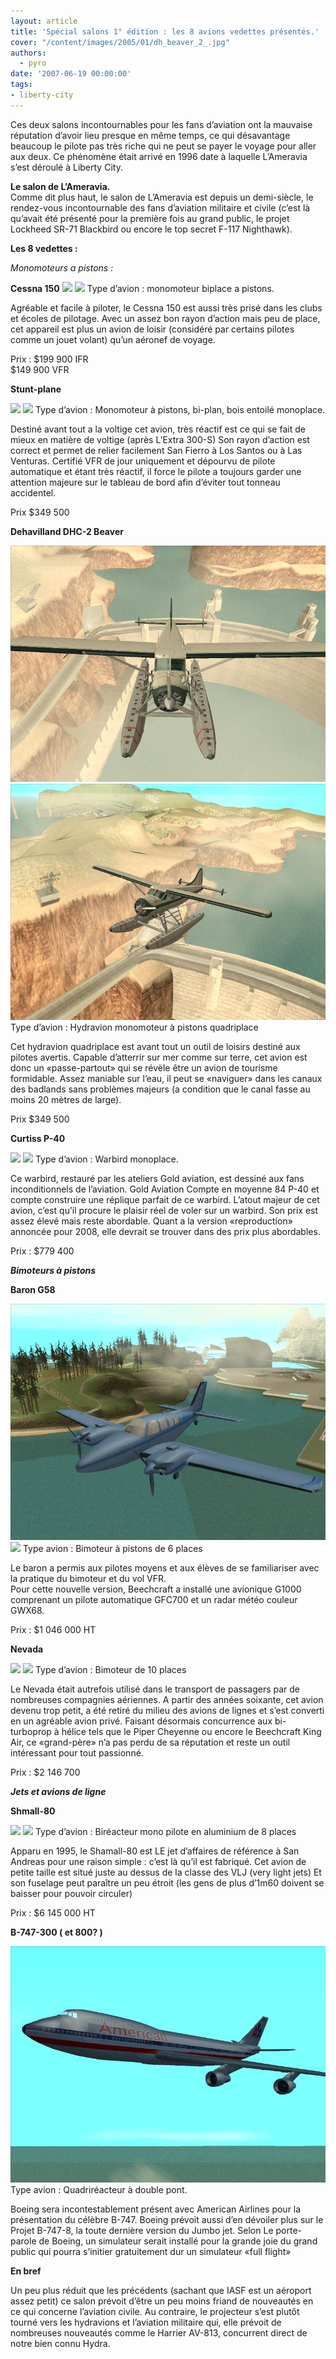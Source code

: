 ```yaml
---
layout: article
title: 'Spécial salons 1° édition : les 8 avions vedettes présentés.'
cover: "/content/images/2005/01/dh_beaver_2_.jpg"
authors:
  - pyro
date: '2007-06-19 00:00:00'
tags:
- liberty-city
---
```


Ces deux salons incontournables pour les fans d’aviation ont la mauvaise réputation d’avoir lieu presque en même temps, ce qui désavantage beaucoup le pilote pas très riche qui ne peut se payer le voyage pour aller aux deux. Ce phénomène était arrivé en 1996 date à laquelle L’Ameravia s’est déroulé à Liberty City.

**Le salon de L’Ameravia.**  
Comme dit plus haut, le salon de L’Ameravia est depuis un demi-siècle, le rendez-vous incontournable des fans d’aviation militaire et civile (c’est là qu’avait été présenté pour la première fois au grand public, le projet Lockheed SR-71 Blackbird ou encore le top secret F-117 Nighthawk).

**Les 8 vedettes :**

_Monomoteurs a pistons :_

**Cessna 150**
![](/content/images/2005/01/1-c_150.jpg)
![](/content/images/2005/01/2_c150_2.jpg) 
Type d’avion : monomoteur biplace a pistons.

Agréable et facile à piloter, le Cessna 150 est aussi très prisé dans les clubs et écoles de pilotage. Avec un assez bon rayon d’action mais peu de place, cet appareil est plus un avion de loisir (considéré par certains pilotes comme un jouet volant) qu’un aéronef de voyage.

Prix : $199 900 IFR  
$149 900 VFR

**Stunt-plane**

![](/content/images/2005/01/8_sunt1.jpg)
![](/content/images/2005/01/9_sunt_2.jpg) 
Type d’avion : Monomoteur à pistons, bi-plan, bois entoilé monoplace.

Destiné avant tout a la voltige cet avion, très réactif est ce qui se fait de mieux en matière de voltige (après L’Extra 300-S) Son rayon d’action est correct et permet de relier facilement San Fierro à Los Santos ou à Las Venturas. Certifié VFR de jour uniquement et dépourvu de pilote automatique et étant très réactif, il force le pilote a toujours garder une attention majeure sur le tableau de bord afin d’éviter tout tonneau accidentel.

Prix $349 500

**Dehavilland DHC-2 Beaver**

![](/content/images/2005/01/dh_beaver.jpg)
![](/content/images/2005/01/dh_beaver_2_.jpg) 
Type d’avion : Hydravion monomoteur à pistons quadriplace

Cet hydravion quadriplace est avant tout un outil de loisirs destiné aux pilotes avertis. Capable d’atterrir sur mer comme sur terre, cet avion est donc un «passe-partout» qui se révèle être un avion de tourisme formidable. Assez maniable sur l’eau, il peut se «naviguer» dans les canaux des badlands sans problèmes majeurs (a condition que le canal fasse au moins 20 mètres de large).

Prix $349 500

**Curtiss P-40**

![](/content/images/2005/01/3_p140_1.jpg)
![](/content/images/2005/01/4_p40_2.jpg) 
Type d’avion : Warbird monoplace.

Ce warbird, restauré par les ateliers Gold aviation, est dessiné aux fans inconditionnels de l’aviation. Gold Aviation Compte en moyenne 84 P-40 et compte construire une réplique parfait de ce warbird. L’atout majeur de cet avion, c’est qu’il procure le plaisir réel de voler sur un warbird. Son prix est assez élevé mais reste abordable. Quant a la version «reproduction» annoncée pour 2008, elle devrait se trouver dans des prix plus abordables.

Prix : $779 400

**_Bimoteurs à pistons_**

**Baron G58**

![](/content/images/2005/01/beech_Baron.jpg)
![](/content/images/2005/01/Baron_g58_.jpg) 
Type avion : Bimoteur à pistons de 6 places

Le baron a permis aux pilotes moyens et aux élèves de se familiariser avec la pratique du bimoteur et du vol VFR.  
Pour cette nouvelle version, Beechcraft a installé une avionique G1000 comprenant un pilote automatique GFC700 et un radar météo couleur GWX68.

Prix : $1 046 000 HT

**Nevada**

![](/content/images/2005/01/5_nevada1.jpg)
![](/content/images/2005/01/6_nevada2.jpg) 
Type d’avion : Bimoteur de 10 places

Le Nevada était autrefois utilisé dans le transport de passagers par de nombreuses compagnies aériennes. A partir des années soixante, cet avion devenu trop petit, a été retiré du milieu des avions de lignes et s’est converti en un agréable avion privé. Faisant désormais concurrence aux bi-turboprop à hélice tels que le Piper Cheyenne ou encore le Beechcraft King Air, ce «grand-père» n’a pas perdu de sa réputation et reste un outil intéressant pour tout passionné.

Prix : $2 146 700

**_Jets et avions de ligne_**

**Shmall-80**

![](/content/images/2005/01/7_shmall1.jpg)
![](/content/images/2005/01/8_shmall_2.jpg) 
Type d’avion : Biréacteur mono pilote en aluminium de 8 places

Apparu en 1995, le Shamall-80 est LE jet d’affaires de référence à San Andreas pour une raison simple : c’est là qu’il est fabriqué. Cet avion de petite taille est situé juste au dessus de la classe des VLJ (very light jets) Et son fuselage peut paraître un peu étroit (les gens de plus d’1m60 doivent se baisser pour pouvoir circuler)

Prix : $6 145 000 HT

**B-747-300 ( et 800? )**

![](/content/images/2005/01/AA747-300.jpg) 
Type avion : Quadriréacteur à double pont.

Boeing sera incontestablement présent avec American Airlines pour la présentation du célèbre B-747. Boeing prévoit aussi d’en dévoiler plus sur le Projet B-747-8, la toute dernière version du Jumbo jet. Selon Le porte-parole de Boeing, un simulateur serait installé pour la grande joie du grand public qui pourra s’initier gratuitement dur un simulateur «full flight»

**En bref**

Un peu plus réduit que les précédents (sachant que IASF est un aéroport assez petit) ce salon prévoit d’être un peu moins friand de nouveautés en ce qui concerne l’aviation civile. Au contraire, le projecteur s’est plutôt tourné vers les hydravions et l’aviation militaire qui, elle prévoit de nombreuses nouveautés comme le Harrier AV-813, concurrent direct de notre bien connu Hydra.